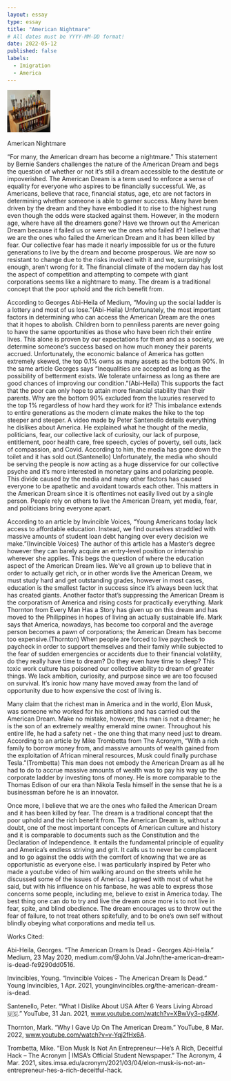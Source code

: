 ```yaml
---
layout: essay
type: essay
title: "American Nightmare"
# All dates must be YYYY-MM-DD format!
date: 2022-05-12
published: false
labels:
  - Imigration
  - America
---
```


<img width="100px" class="rounded float-start pe-4" src="../img/igniting/paintbrushes.jpg">

American Nightmare

“For many, the American dream has become a nightmare.” This statement by Bernie Sanders challenges the nature of the American Dream and begs the question of whether or not it’s still a dream accessible to the destitute or impoverished. The American Dream is a term used to enforce a sense of equality for everyone who aspires to be financially successful. We, as Americans, believe that race, financial status, age, etc are not factors in determining whether someone is able to garner success. Many have been driven by the dream and they have embodied it to rise to the highest rung even though the odds were stacked against them. However, in the modern age, where have all the dreamers gone? Have we thrown out the American Dream because it failed us or were we the ones who failed it?  I believe that we are the ones who failed the American Dream and it has been killed by fear. Our collective fear has made it nearly impossible for us or the future generations to live by the dream and become prosperous. We are now so resistant to change due to the risks involved with it and we, surprisingly enough, aren’t wrong for it. The financial climate of the modern day has lost the aspect of competition and attempting to compete with giant corporations seems like a nightmare to many. The dream is a traditional concept that the poor uphold and the rich benefit from.

According to Georges Abi-Heila of Medium, “Moving up the social ladder is a lottery and most of us lose.”(Abi-Heila) Unfortunately, the most important factors in determining who can access the American Dream are the ones that it hopes to abolish. Children born to penniless parents are never going to have the same opportunities as those who have been rich their entire lives. This alone is proven by our expectations for them and as a society, we determine someone’s success based on how much money their parents accrued. Unfortunately, the economic balance of America has gotten extremely skewed, the top 0.1% owns as many assets as the bottom 90%. In the same article Georges says “Inequalities are accepted as long as the possibility of betterment exists. We tolerate unfairness as long as there are good chances of improving our condition.”(Abi-Heila) This supports the fact that the poor can only hope to attain more financial stability than their parents. Why are the bottom 90% excluded from the luxuries reserved to the top 1% regardless of how hard they work for it? This imbalance extends to entire generations as the modern climate makes the hike to the top steeper and steeper. A video made by Peter Santenello details everything he dislikes about America. He explained what he thought of the media, politicians, fear, our collective lack of curiosity, our lack of purpose, entitlement, poor health care, free speech, cycles of poverty, sell outs, lack of compassion, and Covid. According to him, the media has gone down the toilet and it has sold out.(Santenello) Unfortunately, the media who should be serving the people is now acting as a huge disservice for our collective psyche and it’s more interested in monetary gains and polarizing people. This divide caused by the media and many other factors has caused everyone to be apathetic and avoidant towards each other. This matters in the American Dream since it is oftentimes not easily lived out by a single person. People rely on others to live the American Dream, yet media, fear, and politicians bring everyone apart. 

According to an article by Invincible Voices, “Young Americans today lack access to affordable education. Instead, we find ourselves straddled with massive amounts of student loan debt hanging over every decision we make.”(Invincible Voices) The author of this article has a Master’s degree however they can barely acquire an entry-level position or internship wherever she applies. This begs the question of where the education aspect of the American Dream lies. We’ve all grown up to believe that in order to actually get rich, or in other words live the American Dream, we must study hard and get outstanding grades, however in most cases, education is the smallest factor in success since it’s always been luck that has created giants. Another factor that’s suppressing the American Dream is the corporatism of America and rising costs for practically everything. Mark Thornton from Every Man Has a Story has given up on this dream and has moved to the Philippines in hopes of living an actually sustainable life. Mark says that America, nowadays, has become too corporal and the average person becomes a pawn of corporations; the American Dream has become too expensive.(Thornton) When people are forced to live paycheck to paycheck in order to support themselves and their family while subjected to the fear of sudden emergencies or accidents due to their financial volatility, do they really have time to dream? Do they even have time to sleep? This toxic work culture has poisoned our collective ability to dream of greater things. We lack ambition, curiosity, and purpose since we are too focused on survival. It’s ironic how many have moved away from the land of opportunity due to how expensive the cost of living is.

Many claim that the richest man in America and in the world, Elon Musk, was someone who worked for his ambitions and has carried out the American Dream. Make no mistake, however, this man is not a dreamer; he is the son of an extremely wealthy emerald mine owner. Throughout his entire life, he had a safety net - the one thing that many need just to dream. According to an article by Mike Trombetta from The Acronym, “With a rich family to borrow money from, and massive amounts of wealth gained from the exploitation of African mineral resources, Musk could finally purchase Tesla.”(Trombetta) This man does not embody the American Dream as all he had to do to accrue massive amounts of wealth was to pay his way up the corporate ladder by investing tons of money. He is more comparable to the Thomas Edison of our era than Nikola Tesla himself in the sense that he is a businessman before he is an innovator.

Once more, I believe that we are the ones who failed the American Dream and it has been killed by fear. The dream is a traditional concept that the poor uphold and the rich benefit from. The American Dream is, without a doubt, one of the most important concepts of American culture and history and it is comparable to documents such as the Constitution and the Declaration of Independence. It entails the fundamental principle of equality and America’s endless striving and grit. It calls us to never be complacent and to go against the odds with the comfort of knowing that we are as opportunistic as everyone else. I was particularly inspired by Peter who made a youtube video of him walking around on the streets while he discussed some of the issues of America. I agreed with most of what he said, but with his influence on his fanbase, he was able to express those concerns some people, including me, believe to exist in America today. The best thing one can do to try and live the dream once more is to not live in fear, spite, and blind obedience. The dream encourages us to throw out the fear of failure, to not treat others spitefully, and to be one’s own self without blindly obeying what corporations and media tell us.


Works Cited: 

Abi-Heila, Georges. “The American Dream Is Dead - Georges Abi-Heila.” Medium, 23 May 
2020, medium.com/@John.Val.John/the-american-dream-is-dead-fe9290dd0516.

Invincibles, Young. “Invincible Voices - The American Dream Is Dead.” Young Invincibles, 1 Apr. 
2021, younginvincibles.org/the-american-dream-is-dead.

Santenello, Peter. “What I Dislike About USA After 6 Years Living Abroad 🇺🇸.” YouTube, 31 
Jan. 2021, www.youtube.com/watch?v=XBwVy3-g4KM.

Thornton, Mark. “Why I Gave Up On The American Dream.” YouTube, 8 Mar. 2022, 
www.youtube.com/watch?v=v-Yqj2fHx6A.

Trombetta, Mike. “Elon Musk Is Not An Entrepreneur—He’s A Rich, Deceitful Hack – The 
Acronym | IMSA’s Official Student Newspaper.” The Acronym, 4 Mar. 2021, sites.imsa.edu/acronym/2021/03/04/elon-musk-is-not-an-entrepreneur-hes-a-rich-deceitful-hack.
